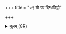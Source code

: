 +++
title = "०९ यो यवं दिग्धविद्धो"

+++
<details><summary>मूलम् (GR)</summary>

यो यवं दिग्धविद्धो  
अहिदष्ट उपासरत् ।  
तीर्थे रध्रम् इव मज्जन्तम्  
उत् तं भरतम् अश्विना ॥
</details>